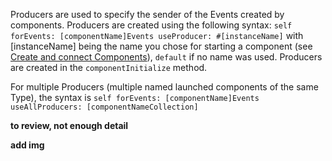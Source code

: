 Producers are used to specify the sender of the Events created by components.
Producers are created using the following syntax:
`self forEvents: [componentName]Events useProducer: #[instanceName]`
with [instanceName] being the name you chose for starting a component (see [Create and connect Components](https://github.com/OpenSmock/Molecule/blob/main/documentation/Create%20and%20connect%20Components)), `default` if no name was used.
Producers are created in the `componentInitialize` method.

For multiple Producers (multiple named launched components of the same Type), the syntax is
`self forEvents: [componentName]Events useAllProducers: [componentNameCollection]`

**to review, not enough detail**

**add img**
